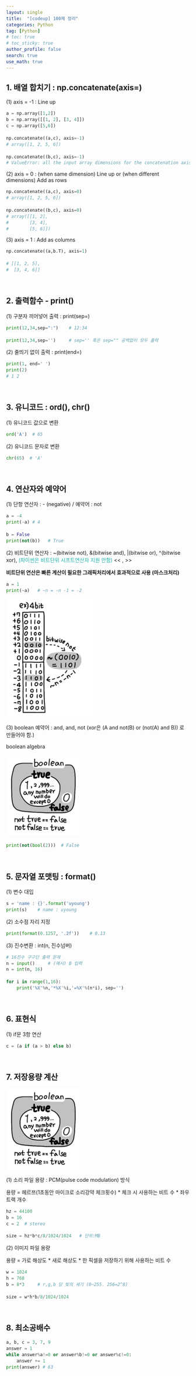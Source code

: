 ```yaml
---
layout: single  
title:  "[codeup] 100제 정리"
categories: Python
tag: [Python]
# toc: true
# toc_sticky: true
author_profile: false
search: true
use_math: true
---
```


## 1. 배열 합치기 : np.concatenate(axis=)

(1) axis = -1 : Line up <br/>


```python
a = np.array([1,2])
b = np.array([[1, 2], [3, 4]])
c = np.array([5,6])

np.concatenate((a,c), axis=-1)
# array([1, 2, 5, 6])

np.concatenate((b,c), axis=-1)
# ValueError: all the input array dimensions for the concatenation axis must match exactly
```

(2) axis = 0 : (when same dimension) Line up  or (when different dimensions) Add as rows <br/>


```python
np.concatenate((a,c), axis=0)
# array([1, 2, 5, 6])

np.concatenate((b,c), axis=0)
# array([[1, 2],
#        [3, 4],
#        [5, 6]])
```
(3) axis = 1 : Add as columns <br/>


```python
np.concatenate((a,b.T), axis=1)

# [[1, 2, 5],
#  [3, 4, 6]]
```
<br/>

## 2. 출력함수 - print()
(1) 구분자 끼어넣어 출력 : print(sep=) <br/>
```python
print(12,34,sep=":")    # 12:34

print(12,34,sep='')     # sep='' 혹은 sep="" 공백없이 모두 출력
```

(2) 줄띄기 없이 출력 : print(end=)
```python
print(1, end=' ')
print(2)
# 1 2
```
<br/>

## 3. 유니코드 : ord(), chr()
(1) 유니코드 값으로 변환 <br/>
```python
ord('A')  # 65
```
(2) 유니코드 문자로 변환 <br/>
```python
chr(65)  # 'A'
```
<br/>

## 4. 연산자와 예약어
(1) 단항 연산자 : - (negative) / 예약어 : not
```python
a = -4
print(-a) # 4

b = False
print(not(b))   # True
```
(2) 비트단위 연산자 : ~(bitwise not), &(bitwise and), |(bitwise or), ^(bitwise xor), <span style="color:lightseagreen"> (파이썬은 비트단위 시프트연산자 지원 안함)</span> << , >>

**비트단위 연산은 빠른 계산이 필요한 그래픽처리에서 효과적으로 사용 (마스크처리)**

```python
a = 1
print(~a)   # ~n = -n -1 = -2
```
<img src="/assets/images/2023-01-10-codeup/bitwise.png" alt="bitwise operator" style="zoom: 80%;" />

(3) boolean 예약어 : and, and, not (xor은 (A and not(B) or (not(A) and B)) 로 만들어야 함.)

boolean algebra

<img src="/assets/images/2023-01-10-codeup/bool.png" alt="boolean algebra" style="zoom: 90%;" />

```python
print(not(bool(2)))  # False
```
<br/>

## 5. 문자열 포맷팅 : format()
(1) 변수 대입
```python
s = 'name : {}'.format('uyoung')    
print(s)    # name : uyoung
```


(2) 소수점 자리 지정
```python
print(format(0.1257, '.2f'))    # 0.13
```

(3) 진수변환 : int(n, 진수넘버)
```python
# 16진수 구구단 출력 문제
n = input()     # (예시) B 입력
n = int(n, 16)

for i in range(1,16):
    print('%X'%n,'*%X'%i,'=%X'%(n*i), sep='')
```
<br/>

## 6. 표현식
(1) if문 3항 연산
```python
c = (a if (a > b) else b)
```
<br/>

## 7. 저장용량 계산
<img src="/assets/images/2023-01-10-codeup/bool.png" alt="boolean algebra" style="zoom: 90%;" />

(1) 소리 파일 용량 : PCM(pulse code modulation) 방식

용량 = 헤르쯔(1초동안 마이크로 소리강약 체크횟수) * 체크 시 사용하는 비트 수 * 좌우 트랙 개수
```python
hz = 44100
b = 16
c = 2  # stereo

size = hz*b*c/8/1024/1024   # 단위:MB
```

(2) 이미지 파일 용량

용량 = 가로 해상도 * 새로 해상도 * 한 픽셀을 저장하기 위해 사용하는 비트 수
```python
w = 1024
h = 768
b = 8*3     # r,g,b 당 빛의 세기 (0~255. 256=2^8)

size = w*h*b/8/1024/1024
```
<br/>

## 8. 최소공배수
```python
a, b, c = 3, 7, 9
answer = 1
while answer%a!=0 or answer%b!=0 or answer%c!=0:
    answer += 1
print(answer) # 63 
```

